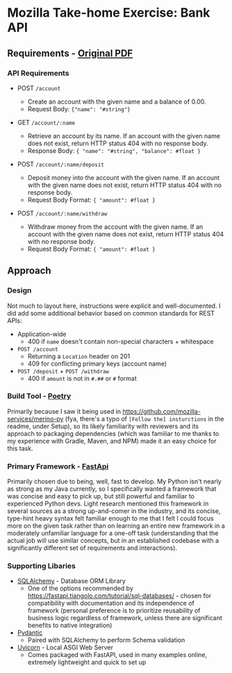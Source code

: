 # Mozilla Take-home Exercise: Bank API

## Requirements - [Original PDF](./instructions.pdf)

### API Requirements
- POST `/account`
  - Create an account with the given name and a balance of 0.00.
  - Request Body: `{"name": "#string"}` 

- GET `/account/:name`
  - Retrieve an account by its name. If an account with the given name does not exist, return HTTP status 404
with no response body.
  - Response Body: `{ "name": "#string", "balance": #float }`

- POST `/account/:name/deposit`
  - Deposit money into the account with the given name. If an account with the given name does not exist,
return HTTP status 404 with no response body.
  - Request Body Format: `{ "amount": #float }`

- POST `/account/:name/withdraw`
  - Withdraw money from the account with the given name. If an account with the given name does not exist,
return HTTP status 404 with no response body.
  - Request Body Format: `{ "amount": #float }`

## Approach
### Design
Not much to layout here, instructions were explicit and well-documented. I did add some additional behavior based on common standards for REST APIs:
- Application-wide
  - 400 if `name` doesn't contain non-special characters + whitespace 
- `POST /account`
  - Returning a `Location` header on 201
  - 409 for conflicting primary keys (account name)
- `POST /deposit` + `POST /withdraw`
  - 400 if `amount` is not in `#.##` or `#` format

### Build Tool - [Poetry](https://python-poetry.org/)
Primarily because I saw it being used in https://github.com/mozilla-services/merino-py (fya, there's a typo of `[Follow the] insturctions` in the readme, under Setup), so its likely familiarity with reviewers 
and its approach to packaging dependencies (which was familiar to me thanks to my experience with Gradle, Maven, and NPM) made it an easy choice for this task.

### Primary Framework - [FastApi](https://fastapi.tiangolo.com/)
Primarily chosen due to being, well, fast to develop. My Python isn't nearly as strong as my Java currently, so I specifically wanted
a framework that was concise and easy to pick up, but still powerful and familiar to experienced Python devs. Light research mentioned this framework
in several sources as a strong up-and-comer in the industry, and its concise, type-hint heavy syntax felt familiar enough to me that I felt I could 
focus more on the given task rather than on learning an entire new framework in a moderately unfamiliar language for a one-off task 
(understanding that the actual job will use similar concepts, but in an established codebase with a significantly different set of requirements and interactions).  

### Supporting Libaries
- [SQLAlchemy](https://www.sqlalchemy.org/) - Database ORM Library
  - One of the options recommended by https://fastapi.tiangolo.com/tutorial/sql-databases/ - chosen for compatibility with documentation and its independence of framework 
      (personal preference is to prioritize reusability of business logic regardless of framework, unless there are significant benefits to native integration)
- [Pydantic](https://pydantic-docs.helpmanual.io/)
  - Paired with SQLAlchemy to perform Schema validation
- [Uvicorn](https://www.uvicorn.org/) - Local ASGI Web Server
  - Comes packaged with FastAPI, used in many examples online, extremely lightweight and quick to set up


